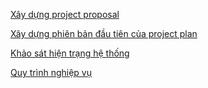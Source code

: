 [Xây dựng project proposal](https://docs.google.com/document/d/1PRZx3PHEBD6CDbHVsd3OAphNummjN-SPGNFu2PtuND4/edit?tab=t.0)

[Xây dựng phiên bản đầu tiên của project plan](https://docs.google.com/document/d/1iB9cfu5arBSzYcne1BC8XZBFFevxnkG9dRpSkn8YRwA/edit?tab=t.0)

[Khảo sát hiện trạng hệ thống](https://docs.google.com/document/d/1nLY5MxklGHrSLwOOEd3isXaFQuYc7YMMPR_Dcni4_1c/edit?usp=sharing)

[Quy trình nghiệp vụ](https://docs.google.com/document/d/1Eyn4i0AyJ0hGpGVzFmowTrszB8DpF4KLvUSm0ROQO7A/edit?tab=t.0)
